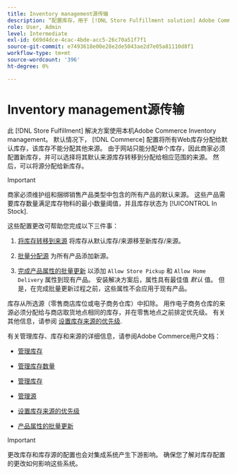 ```yaml
---
title: Inventory management源传输
description: “配置库存，用于 [!DNL Store Fulfillment solution] Adobe Commerce Inventory management。 设置新库存并从默认库存中转移库存，以便您可以将其分配给为启用“商店提货”功能而配置的来源，该功能是“商店履行”解决方案所必需的。”
role: User, Admin
level: Intermediate
exl-id: 669d4dce-4cac-4bde-acc5-26c70a51f7f1
source-git-commit: e7493618e00e28e2de5043ae2d7e05a81110d8f1
workflow-type: tm+mt
source-wordcount: '396'
ht-degree: 0%

---
```



# Inventory management源传输

此 [!DNL Store Fulfillment] 解决方案使用本机Adobe Commerce Inventory management。 默认情况下， [!DNL Commerce] 配置将所有Web库存分配给默认库存，该库存不能分配其他来源。 由于网站只能分配单个库存，因此商家必须配置新库存，并可以选择将其默认来源库存转移到分配给相应范围的来源。 然后，可以将源分配给新库存。

>[!IMPORTANT]
>
>商家必须维护组和捆绑销售产品类型中包含的所有产品的默认来源。 这些产品需要库存数量满足库存物料的最小数量阈值，并且库存状态为 [!UICONTROL In Stock].

这些配置更改可帮助您完成以下三件事：

1. [将库存转移到来源](https://docs.magento.com/user-guide/catalog/inventory-bulk-transfer-inventory.html) 将库存从默认库存/来源移至新库存/来源。

1. [批量分配源](https://docs.magento.com/user-guide/catalog/inventory-bulk-assign-sources.html) 为所有产品添加新源。

1. [完成产品属性的批量更新](https://docs.magento.com/user-guide/stores/bulk-product-attribute-update.html) 以添加 `Allow Store Pickup` 和 `Allow Home Delivery` 属性到现有产品。 安装解决方案后，属性具有最佳值 *默认* 值。 但是，在完成批量更新过程之前，这些属性不会应用于现有产品。

库存从所选源（零售商店库位或电子商务仓库）中扣除。 用作电子商务仓库的来源必须分配给与商店取货地点相同的库存，并在零售地点之前排定优先级。 有关其他信息，请参阅 [设置库存来源的优先级](https://docs.magento.com/user-guide/catalog/inventory-stock-priority.html).

有关管理库存、库存和来源的详细信息，请参阅Adobe Commerce用户文档：

- [管理库存](https://docs.magento.com/user-guide/catalog/inventory-management.html)

- [管理库存数量](https://docs.magento.com/user-guide/catalog/inventory-manage-inventory-quantities.html)

- [管理库存](https://docs.magento.com/user-guide/catalog/inventory-stock.html)

- [管理源](https://docs.magento.com/user-guide/catalog/inventory-sources.html)

- [设置库存来源的优先级](https://docs.magento.com/user-guide/catalog/inventory-stock-priority.html)

- [产品属性的批量更新](https://docs.magento.com/user-guide/stores/bulk-product-attribute-update.html)


>[!IMPORTANT]
>
>更改库存和库存源的配置也会对集成系统产生下游影响。 确保您了解对库存配置的更改如何影响这些系统。
